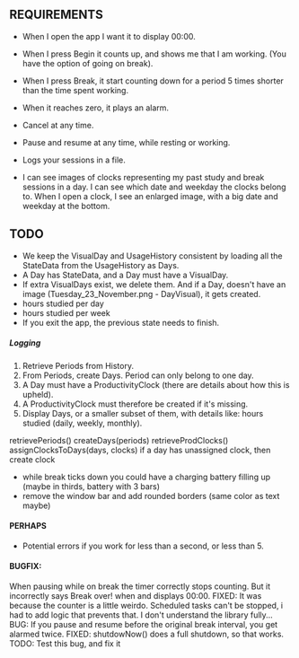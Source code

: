 ## REQUIREMENTS
- When I open the app I want it to display 00:00.
- When I press Begin it counts up, and shows me that I am working. (You have the option of going on break).
- When I press Break, it start counting down for a period 5 times shorter than the time spent working.
- When it reaches zero, it plays an alarm.

- Cancel at any time.
- Pause and resume at any time, while resting or working.

- Logs your sessions in a file.
- I can see images of clocks representing my past study and break sessions in a day. I can see which date and weekday the clocks belong to. When I open a clock, I see an enlarged image, with a big date and weekday at the bottom.

## TODO
- We keep the VisualDay and UsageHistory consistent by loading all the StateData from the UsageHistory as Days.
- A Day has StateData, and a Day must have a VisualDay.
- If extra VisualDays exist, we delete them. And if a Day, doesn't have an image (Tuesday_23_November.png - DayVisual), it gets created.
- hours studied per day
- hours studied per week
- If you exit the app, the previous state needs to finish.

##### Logging
1. Retrieve Periods from History.
2. From Periods, create Days. Period can only belong to one day.
3. A Day must have a ProductivityClock (there are details about how this is upheld).
4. A ProductivityClock must therefore be created if it's missing.
5. Display Days, or a smaller subset of them, with details like: hours studied (daily, weekly, monthly).

retrievePeriods()
createDays(periods)
retrieveProdClocks()
assignClocksToDays(days, clocks)
if a day has unassigned clock, then create clock



- while break ticks down you could have a charging battery filling up (maybe in thirds, battery with 3 bars)
- remove the window bar and add rounded borders (same color as text maybe)

#### PERHAPS
- Potential errors if you work for less than a second, or less than 5.

#### BUGFIX:
 When pausing while on break the timer correctly stops counting. But it incorrectly says Break over! when and displays 00:00.
FIXED: It was because the counter is a little weirdo. Scheduled tasks can't be stopped, i had to add logic that prevents that. I don't understand the library fully...
BUG: If you pause and resume before the original break interval, you get alarmed twice.
FIXED: shutdowNow() does a full shutdown, so that works.
TODO: Test this bug, and fix it